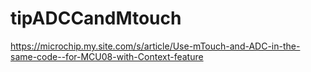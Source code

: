 ﻿# tipADCCandMtouch
https://microchip.my.site.com/s/article/Use-mTouch-and-ADC-in-the-same-code--for-MCU08-with-Context-feature

